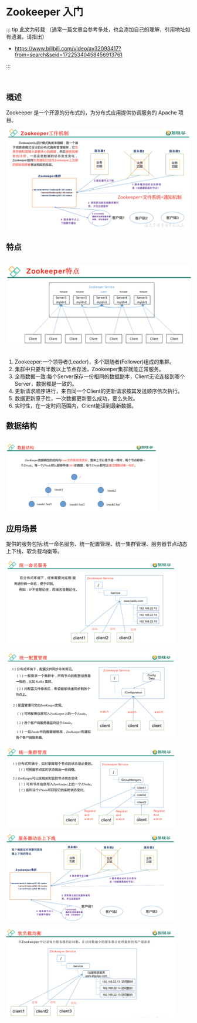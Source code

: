 # Zookeeper 入门

::: tip 此文为转载 （通常一篇文章会参考多处，也会添加自己的理解，引用地址如有遗漏，请指出）

- https://www.bilibili.com/video/av32093417?from=search&seid=17225340458456913761

:::

<br />

## 概述

Zookeeper 是一个开源的分布式的，为分布式应用提供协调服务的 Apache 项目。

<div style="display:flex;"><img src="./images/zk1-1.jpg" alt="" style="zoom:50%;display:block;" align="left"/></div>

## 特点

<br>

<div style="display:flex;"><img src="./images/zk1-2.jpg" alt="" style="zoom:50%;display:block;" align="left"/></div>
<br>

1. Zookeeper:一个领导者(Leader)，多个跟随者(Follower)组成的集群。
2. 集群中只要有半数以上节点存活，Zookeeper集群就能正常服务。
3. 全局数据一致:每个Server保存一份相同的数据副本，Client无论连接到哪个Server，数据都是一致的。
4. 更新请求顺序进行，来自同一个Client的更新请求按其发送顺序依次执行。 
5. 数据更新原子性，一次数据更新要么成功，要么失败。 
6. 实时性，在一定时间范围内，Client能读到最新数据。

## 数据结构

<br>

<div style="display:flex;"><img src="./images/zk1-3.jpg" alt="" style="zoom:40%;display:block;" align="left"/></div>

## 应用场景

提供的服务包括:统一命名服务、统一配置管理、统一集群管理、服务器节点动态上下线、软负载均衡等。

<div style="display:flex;"><img src="./images/zk1-4.jpg" alt="" style="zoom:45%;display:block;" align="left"/></div>
<br>

<div style="display:flex;"><img src="./images/zk1-5.jpg" alt="" style="zoom:45%;display:block;" align="left"/></div>
<br>

<div style="display:flex;"><img src="./images/zk1-6.jpg" alt="" style="zoom:45%;display:block;" align="left"/></div>
<br>

<div style="display:flex;"><img src="./images/zk1-7.jpg" alt="" style="zoom:45%;display:block;" align="left"/></div>
<br>

<div style="display:flex;"><img src="./images/zk1-8.jpg" alt="" style="zoom:45%;display:block;" align="left"/></div>